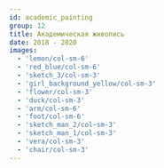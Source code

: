 ```yaml
---
id: academic_painting
group: 12
title: Академическая живопись
date: 2018 - 2020
images:
  - 'lemon/col-sm-6'
  - 'red_blue/col-sm-6'
  - 'sketch_3/col-sm-3'
  - 'girl_background_yellow/col-sm-3'
  - 'flower/col-sm-3'
  - 'duck/col-sm-3'
  - 'arm/col-sm-6'
  - 'foot/col-sm-6'
  - 'sketch_man_2/col-sm-3'
  - 'sketch_man_1/col-sm-3'
  - 'vera/col-sm-3'
  - 'chair/col-sm-3'
---
```

